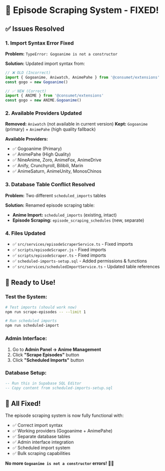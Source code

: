 # 🔧 Episode Scraping System - FIXED!

## ✅ Issues Resolved

### 1. **Import Syntax Error Fixed**
**Problem:** `TypeError: Gogoanime is not a constructor`

**Solution:** Updated import syntax from:
```typescript
// ❌ OLD (Incorrect)
import { Gogoanime, Aniwatch, AnimePahe } from '@consumet/extensions'
const gogo = new Gogoanime()

// ✅ NEW (Correct)
import { ANIME } from '@consumet/extensions'
const gogo = new ANIME.Gogoanime()
```

### 2. **Available Providers Updated**
**Removed:** `Aniwatch` (not available in current version)
**Kept:** `Gogoanime` (primary) + `AnimePahe` (high quality fallback)

**Available Providers:**
- ✅ Gogoanime (Primary)
- ✅ AnimePahe (High Quality)
- ✅ NineAnime, Zoro, AnimeFox, AnimeDrive
- ✅ Anify, Crunchyroll, Bilibili, Marin
- ✅ AnimeSaturn, AnimeUnity, MonosChinos

### 3. **Database Table Conflict Resolved**
**Problem:** Two different `scheduled_imports` tables

**Solution:** Renamed episode scraping table:
- **Anime Import:** `scheduled_imports` (existing, intact)
- **Episode Scraping:** `episode_scraping_schedules` (new, separate)

### 4. **Files Updated**
- ✅ `src/services/episodeScraperService.ts` - Fixed imports
- ✅ `scripts/episodeScraper.js` - Fixed imports
- ✅ `scripts/episodeScraper.ts` - Fixed imports
- ✅ `scheduled-imports-setup.sql` - Added permissions & functions
- ✅ `src/services/scheduledImportService.ts` - Updated table references

## 🚀 Ready to Use!

### **Test the System:**
```bash
# Test imports (should work now)
npm run scrape-episodes -- --limit 1

# Run scheduled imports
npm run scheduled-import
```

### **Admin Interface:**
1. Go to **Admin Panel → Anime Management**
2. Click **"Scrape Episodes"** button
3. Click **"Scheduled Imports"** button

### **Database Setup:**
```sql
-- Run this in Supabase SQL Editor
-- Copy content from scheduled-imports-setup.sql
```

## 🎉 All Fixed!

The episode scraping system is now fully functional with:
- ✅ Correct import syntax
- ✅ Working providers (Gogoanime + AnimePahe)
- ✅ Separate database tables
- ✅ Admin interface integration
- ✅ Scheduled import system
- ✅ Bulk scraping capabilities

**No more `Gogoanime is not a constructor` errors!** 🎌✨


